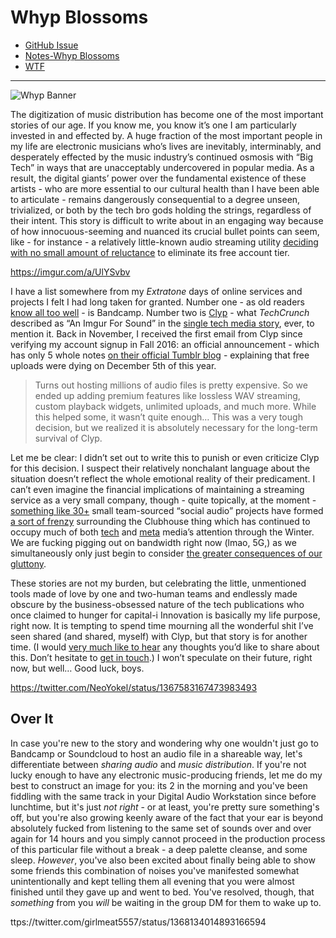 # Whyp Blossoms

- [GitHub Issue](https://github.com/extratone/bilge/issues/75)
- [Notes-Whyp Blossoms](drafts://open?uuid=E239CB27-D9C6-4026-BF19-60820235EEAE)
- [WTF](https://davidblue.wtf/drafts/EEC136D5-08DC-465C-89A6-26EB96E4E640.html)

---

![Whyp Banner](https://i.snap.as/jHawyy3c.png)

The digitization of music distribution has become one of the most important stories of our age. If you know me, you know it’s one I am particularly invested in and effected by. A huge fraction of the most important people in my life are electronic musicians who’s lives are inevitably, interminably, and desperately effected by the music industry’s continued osmosis with “Big Tech” in ways that are unacceptably undercovered in popular media. As a result, the digital giants’ power over the fundamental existence of these artists - who are more essential to our cultural health than I have been able to articulate - remains dangerously consequential to a degree  unseen, trivialized, or both by the tech bro gods holding the strings, regardless of their intent. This story is difficult to write about in an engaging way because of how innocuous-seeming and nuanced its crucial bullet points can seem, like - for instance - a relatively little-known audio streaming utility [deciding with no small amount of reluctance](https://clypblog.tumblr.com/post/636222649313394688/major-changes-coming-to-clyp) to eliminate its free account tier.

https://imgur.com/a/UlYSvbv

I have a list somewhere from my *Extratone* days of online services and projects I felt I had long taken for granted. Number one - as old readers [know all too well](https://bilge.world/bandcamp-streaming-music) - is Bandcamp. Number two is [Clyp](https://clyp.it/) - what *TechCrunch* described as “An Imgur For Sound” in the [single tech media story](https://techcrunch.com/2015/02/06/clyp-wants-to-be-an-imgur-for-sound/), ever, to mention it. Back in November, I received the first email from Clyp since verifying my account signup in Fall 2016: an official announcement - which has only 5 whole notes [on their official Tumblr blog](https://clypblog.tumblr.com/post/636222649313394688/major-changes-coming-to-clyp) - explaining that free uploads were dying on December 5th of this year.

> Turns out hosting millions of audio files is pretty expensive. So we ended up adding premium features like lossless WAV streaming, custom playback widgets, unlimited uploads, and much more. While this helped some, it wasn’t quite enough… This was a very tough decision, but we realized it is absolutely necessary for the long-term survival of Clyp.  

Let me be clear: I didn’t set out to write this to punish or even criticize Clyp for this decision. I suspect their relatively nonchalant language about the situation doesn’t reflect the whole emotional reality of their predicament. I can’t even imagine the financial implications of maintaining a streaming service as a very small company, though - quite topically, at the moment - [something like 30+](https://web-strategist.com/blog/2021/01/30/the-future-of-social-audio-startups-roadmap-business-models-and-a-forecast/) small team-sourced “social audio” projects have formed [a sort of frenzy](https://www.theinformation.com/articles/clubhouse-and-the-future-of-cult-driven-social-platforms?utm_source=ti_app) surrounding the Clubhouse thing which has continued to occupy much of both [tech](http://stratechery.com/2021/clubhouses-inevitability/) and [meta](https://www.niemanlab.org/2021/02/buzzy-social-audio-apps-like-clubhouse-tap-into-the-age-old-appeal-of-the-human-voice/) media’s attention through the Winter. We are fucking pigging out on bandwidth right now (lmao, 5G,) as we simultaneously only just begin to consider [the greater consequences of our gluttony](https://www.newyorker.com/culture/cultural-comment/the-hidden-costs-of-streaming-music).

These stories are not my burden, but celebrating the little, unmentioned tools made of love by one and two-human teams and endlessly made obscure by the business-obsessed nature of the tech publications who once claimed to hunger for capital-i Innovation is basically my life purpose, right now. It is tempting to spend time mourning all the wonderful shit I’ve seen shared (and shared, myself) with Clyp, but that story is for another time. (I would [very much like to hear](https://twitter.com/NeoYokel/status/1367583167473983493) any thoughts you’d like to share about this. Don’t hesitate to [get in touch](mailto:davidblue@extratone.com).) I won’t speculate on their future, right now, but well… Good luck, boys.

https://twitter.com/NeoYokel/status/1367583167473983493

## Over It

In case you're new to the story and wondering why one wouldn't just go to Bandcamp or Soundcloud to host an audio file in a shareable way, let's differentiate between *sharing audio* and *music distribution*. If you're not lucky enough to have any electronic music-producing friends, let me do my best to construct an image for you: its 2 in the morning and you've been fiddling with the same track in your Digital Audio Workstation since before lunchtime, but it's just *not right* - or at least, you're pretty sure something's off, but you're also growing keenly aware of the fact that your ear is beyond absolutely fucked from listening to the same set of sounds over and over again for 14 hours and you simply cannot proceed in the production process of this particular file without a break - a deep palette cleanse, and some sleep. *However*, you've also been excited about finally being able to show some friends this combination of noises you've manifested somewhat unintentionally and kept telling them all evening that you were almost finished until they gave up and went to bed. You've resolved, though, that *something* from you *will* be waiting in the group DM for them to wake up to.

ttps://twitter.com/girlmeat5557/status/1368134014893166594
